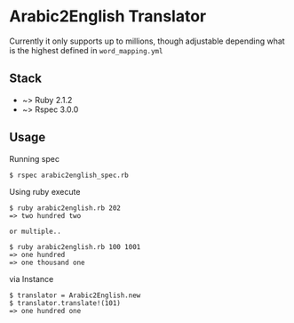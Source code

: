 # Arabic2English Translator
Currently it only supports up to millions, though adjustable depending what is the highest defined in `word_mapping.yml`

## Stack
* ~> Ruby 2.1.2
* ~> Rspec 3.0.0

## Usage
Running spec
```
$ rspec arabic2english_spec.rb
```

Using ruby execute

```
$ ruby arabic2english.rb 202
=> two hundred two

or multiple..

$ ruby arabic2english.rb 100 1001
=> one hundred
=> one thousand one
```

via Instance

```
$ translator = Arabic2English.new
$ translator.translate!(101)
=> one hundred one
```
